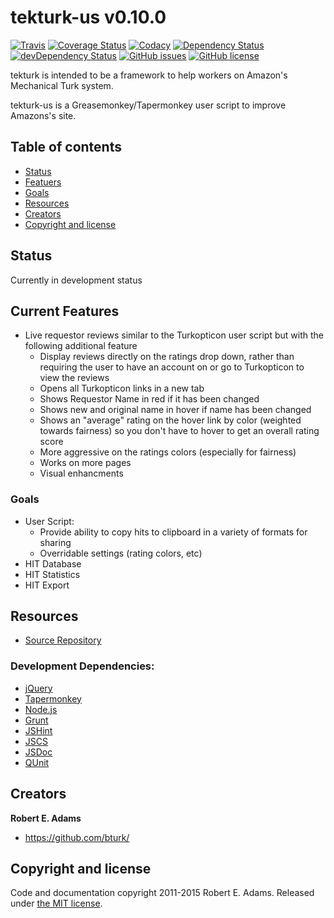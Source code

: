 # tekturk-us v0.10.0

[![Travis](https://img.shields.io/travis/bturk/tekturk-us.svg)](https://travis-ci.org/bturk/tekturk-us)
[![Coverage Status](https://coveralls.io/repos/bturk/tekturk-us/badge.svg?branch=master&service=github)](https://coveralls.io/github/bturk/tekturk-us?branch=master)
[![Codacy](https://img.shields.io/codacy/ae396700daf243c3804179d24c20f6a4.svg)](https://www.codacy.com/app/bturk/tekturk-g)
[![Dependency Status](https://david-dm.org/bturk/tekturk-us.svg?theme=shields.io&style=flat)](https://david-dm.org/bturk/tekturk-us)
[![devDependency Status](https://david-dm.org/bturk/tekturk-us/dev-status.svg?theme=shields.io&style=flat)](https://david-dm.org/bturk/tekturk-us#info=devDependencies)
[![GitHub issues](https://img.shields.io/github/issues/bturk/tekturk-us.svg)](https://github.com/bturk/tekturk-us/issues)
[![GitHub license](https://img.shields.io/github/license/bturk/tekturk-us.svg)](https://github.com/bturk/tekturk-us/blob/master/LICENSE)

tekturk is intended to be a framework to help workers on Amazon's Mechanical Turk system.

tekturk-us is a Greasemonkey/Tapermonkey user script to improve Amazons's site.

## Table of contents

* [Status](#status)
* [Featuers](#current-features)
* [Goals](#goals)
* [Resources](#resources)
* [Creators](#creators)
* [Copyright and license](#copyright-and-license)

## Status

Currently in development status

## Current Features

* Live requestor reviews similar to the Turkopticon user script but with the following additional feature
	* Display reviews directly on the ratings drop down, rather than requiring the user to have an account on or go to Turkopticon to view the reviews
 	* Opens all Turkopticon links in a new tab
 	* Shows Requestor Name in red if it has been changed
 	* Shows new and original name in hover if name has been changed
 	* Shows an "average" rating on the hover link by color (weighted towards fairness) so you don't have to hover to get an overall rating score
 	* More aggressive on the ratings colors (especially for fairness)
 	* Works on more pages
 	* Visual enhancments

### Goals

* User Script:
	 * Provide ability to copy hits to clipboard in a variety of formats for sharing
	 * Overridable settings (rating colors, etc)
 * HIT Database
 * HIT Statistics
 * HIT Export

## Resources

* [Source Repository](https://github.com/bturk/tekturk-us)

### Development Dependencies:

 * [jQuery](https://jquery.com/)
 * [Tapermonkey](https://tampermonkey.net/)
 * [Node.js](https://nodejs.org/en/)
 * [Grunt](http://gruntjs.com/)
 * [JSHint](http://jshint.com/)
 * [JSCS](http://jscs.info/)
 * [JSDoc](http://usejsdoc.org/)
 * [QUnit](http://qunitjs.com/)

## Creators

**Robert E. Adams**

 * <https://github.com/bturk/>

## Copyright and license

Code and documentation copyright 2011-2015 Robert E. Adams. Released under [the MIT license](https://github.com/bturk/tekturk-us/blob/master/LICENSE).
